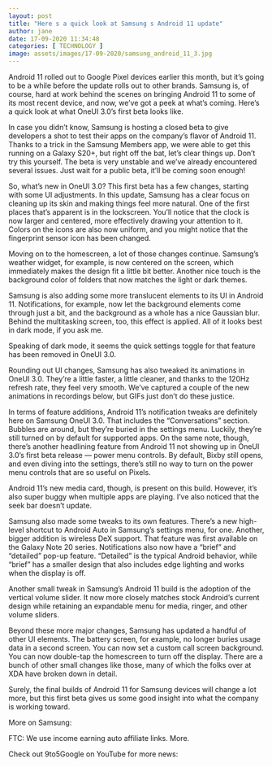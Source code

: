 ```yaml
---
layout: post
title: "Here s a quick look at Samsung s Android 11 update"
author: jane 
date: 17-09-2020 11:34:48 
categories: [ TECHNOLOGY ] 
image: assets/images/17-09-2020/samsung_android_11_3.jpg
---
```

Android 11 rolled out to Google Pixel devices earlier this month, but it’s going to be a while before the update rolls out to other brands. Samsung is, of course, hard at work behind the scenes on bringing Android 11 to some of its most recent device, and now, we’ve got a peek at what’s coming. Here’s a quick look at what OneUI 3.0’s first beta looks like.

In case you didn’t know, Samsung is hosting a closed beta to give developers a shot to test their apps on the company’s flavor of Android 11. Thanks to a trick in the Samsung Members app, we were able to get this running on a Galaxy S20+, but right off the bat, let’s clear things up. Don’t try this yourself. The beta is very unstable and we’ve already encountered several issues. Just wait for a public beta, it’ll be coming soon enough!

So, what’s new in OneUI 3.0? This first beta has a few changes, starting with some UI adjustments. In this update, Samsung has a clear focus on cleaning up its skin and making things feel more natural. One of the first places that’s apparent is in the lockscreen. You’ll notice that the clock is now larger and centered, more effectively drawing your attention to it. Colors on the icons are also now uniform, and you might notice that the fingerprint sensor icon has been changed.

Moving on to the homescreen, a lot of those changes continue. Samsung’s weather widget, for example, is now centered on the screen, which immediately makes the design fit a little bit better. Another nice touch is the background color of folders that now matches the light or dark themes.

Samsung is also adding some more translucent elements to its UI in Android 11. Notifications, for example, now let the background elements come through just a bit, and the background as a whole has a nice Gaussian blur. Behind the multitasking screen, too, this effect is applied. All of it looks best in dark mode, if you ask me.

Speaking of dark mode, it seems the quick settings toggle for that feature has been removed in OneUI 3.0.

Rounding out UI changes, Samsung has also tweaked its animations in OneUI 3.0. They’re a little faster, a little cleaner, and thanks to the 120Hz refresh rate, they feel very smooth. We’ve captured a couple of the new animations in recordings below, but GIFs just don’t do these justice.

In terms of feature additions, Android 11’s notification tweaks are definitely here on Samsung OneUI 3.0. That includes the “Conversations” section. Bubbles are around, but they’re buried in the settings menu. Luckily, they’re still turned on by default for supported apps. On the same note, though, there’s another headlining feature from Android 11 not showing up in OneUI 3.0’s first beta release — power menu controls. By default, Bixby still opens, and even diving into the settings, there’s still no way to turn on the power menu controls that are so useful on Pixels.

Android 11’s new media card, though, is present on this build. However, it’s also super buggy when multiple apps are playing. I’ve also noticed that the seek bar doesn’t update.

Samsung also made some tweaks to its own features. There’s a new high-level shortcut to Android Auto in Samsung’s settings menu, for one. Another, bigger addition is wireless DeX support. That feature was first available on the Galaxy Note 20 series. Notifications also now have a “brief” and “detailed” pop-up feature. “Detailed” is the typical Android behavior, while “brief” has a smaller design that also includes edge lighting and works when the display is off.

Another small tweak in Samsung’s Android 11 build is the adoption of the vertical volume slider. It now more closely matches stock Android’s current design while retaining an expandable menu for media, ringer, and other volume sliders.

Beyond these more major changes, Samsung has updated a handful of other UI elements. The battery screen, for example, no longer buries usage data in a second screen. You can now set a custom call screen background. You can now double-tap the homescreen to turn off the display. There are a bunch of other small changes like those, many of which the folks over at XDA have broken down in detail.

Surely, the final builds of Android 11 for Samsung devices will change a lot more, but this first beta gives us some good insight into what the company is working toward.

More on Samsung:

FTC: We use income earning auto affiliate links. More.

Check out 9to5Google on YouTube for more news: